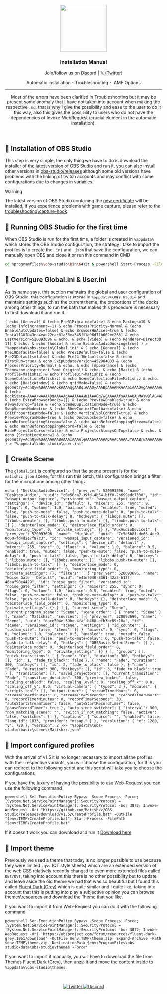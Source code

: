 <div align="center">
  <img src="https://jdleongomez.info/es/post/obs/featured.png" height="150">
<h3>Installation Manual</h3>
  </a>
  <p>
    Join/follow us on <a href="https://dsc.gg/matishzz-tweak" target="_blank">Discord</a> | <a href="https://x.com/Matishzz" target="_blank">𝕏 (Twitter)</a>
  </p>
  <p>
    Automatic installation ⠂Troubleshooting ⠂ AMF Options
    
  </p>
</div>  

---

<p align="center">
Most of the errors have been clarified in <a href="https://github.com/Matishzz/TESTT3/blob/main/Troubleshooting.md">Troubleshooting</a> but it may be present some anomaly that I have not taken into account when making the respective <code>.md</code>, that is why I give the possibility and ease to the user to do it this way, also this gives the possibility to users who do not have the dependencies of Invoke-WebRequest (crucial element in the automatic installation).
</p>

<br>

## 🔗 Installation of OBS Studio
This step is very simple, the only thing we have to do is download the installer of the latest version of <a href="https://obsproject.com/es/download">OBS Studio</a> and run it, you can also install other versions in <a href="https://github.com/obsproject/obs-studio/releases">obs-studio/releases</a> although some old versions have problems with the linking of twitch accounts and may conflict with some configurations due to changes in variables.
> [!WARNING]
> The latest version of OBS Studio containing the <a href="https://obsproject.com/kb/capture-hook-certificate-update">new certificate</a> will be installed, if you experience problems with game capture, please refer to the <a href="https://github.com/Matishzz/TESTT3/blob/main/Troubleshooting.md#game-capture-does-not-work-capture-hook-">troubleshooting\capture-hook</a>


## 📌 Running OBS Studio for the first time
When OBS Studio is run for the first time, a folder is created in `%appdata%` which stores the OBS Studio configuration, the strategy I take to import the profiles is to create the `.ini` and `.json` that save the configuration, we can manually open OBS and close it or run this command in CMD
```bash
cd %programfiles%\obs-studio\bin\64bit & powershell Start-Process -FilePath "obs64.exe" -WindowStyle Minimized & timeout /t 3 >nul & powershell stop-process -ProcessName obs64 -Force
```

## 🎈 Configure Global.ini & User.ini
As its name says, this section maintains the global and user configuration of OBS Studio, this configuration is stored in `%appdata%\OBS Studio` and maintains settings such as the current theme, the proportions of the docks among other things, to run the bath that makes this procedure is necessary to first download it and run it.
```batch
( echo [General] & (echo Pre31Migrated=false) & echo MaxLogs=10 & (echo InfoIncrement=-1) & echo ProcessPriority=Normal & (echo EnableAutoUpdates=false) & echo BrowserHWAccel=true & (echo InstallGUID=3ea4eae22cac81a58ea345f51a96d71b602ec233) & echo LastVersion=520093696 & echo. & echo [Video] & (echo Renderer=Direct3D 11) & echo. & echo [Audio] & (echo DisableAudioDucking=true) ) > "%appdata%\obs-studio\Global.ini" & ( echo [General] & (echo Pre19Defaults=false) & echo Pre21Defaults=false & (echo Pre23Defaults=false) & echo Pre24.1Defaults=false & (echo FirstRun=true) & echo SkipUpdateVersion=452984833 & (echo ProcessPriority=Normal) & echo. & echo [Appearance] & (echo Theme=com.obsproject.Yami.Original) & echo. & echo [Basic] & (echo Profile=Matishzz) & echo ProfileDir=Matishzz & (echo SceneCollection=Matishzz) & echo SceneCollectionFile=Matishzz & echo. & echo [BasicWindow] & (echo gridMode=false) & (echo geometry=AdnQywADAAAAAAGkAAAAqgAABqIAAAO+AAABpAAAAMkAAAaiAAADvgAAAAAAAAAAB4AAAAGkAAAAyQAABqIAAAO+) & (echo DockState=AAAA/wAAAAD9AAAAAgAAAAAAAADIAAABg/wCAAAAAfsAAAAUAHMAYwBlAG4AZQBzAEQAbwBjAGsBAAAAFwAAAYMAAAChAP///wAAAAMAAAT/AAABNvwBAAAABfsAAAAWAHMAbwB1AHIAYwBlAHMARABvAGMAawEAAAAAAAAAxQAAAJgA////+wAAAB4AdAByAGEAbgBzAGkAdABpAG8AbgBzAEQAbwBjAGsAAAACogAAATAAAAEwAP////sAAAASAHMAdABhAHQAcwBEAG8AYwBrAQAAAMkAAAJfAAACXwD////7AAAAEgBtAGkAeABlAHIARABvAGMAawEAAAMsAAABHwAAALYA////+wAAABgAYwBvAG4AdAByAG8AbABzAEQAbwBjAGsBAAAETwAAALAAAACwAP///wAABDMAAAGDAAAABAAAAAQAAAAIAAAACPwAAAAA) & (echo ExtraBrowserDocks=[]) & (echo PreviewEnabled=true) & echo AlwaysOnTop=false & (echo SceneDuplicationMode=true) & echo SwapScenesMode=true & (echo ShowContextToolbars=false) & echo EditPropertiesMode=false & (echo VerticalVolControl=true) & echo PreviewProgramMode=true & (echo DocksLocked=false) & echo WarnBeforeStartingStream=false & (echo WarnBeforeStoppingStream=false) & echo WarnBeforeStoppingRecord=false & (echo HideProjectorCursor=false) & echo ProjectorAlwaysOnTop=false & echo. & echo [ScriptLogWindow] & (echo geometry=AdnQywADAAAAAAABAAAAIAAAAlgAAAGvAAAAAQAAACAAAAJYAAABrwAAAAAAAAAAB4AAAAABAAAAIAAAAlgAAAGv) ) > "%appdata%\obs-studio\user.ini"
```

## 🔌 Create Scene
The `global.ini` is configured so that the scene present is for the `matishzz.json` scene, for this run this batch, this configuration brings a filter for the microphone among other things.
```batch
echo { "DesktopAudioDevice1": { "prev_ver": 520093696, "name": "Desktop Audio", "uuid": "c0e58ca7-39fd-4b54-bff0-2b699edc7330", "id": "wasapi_output_capture", "versioned_id": "wasapi_output_capture", "settings": { "device_id": "default" }, "mixers": 255, "sync": 0, "flags": 0, "volume": 1.0, "balance": 0.5, "enabled": true, "muted": false, "push-to-mute": false, "push-to-mute-delay": 0, "push-to-talk": false, "push-to-talk-delay": 0, "hotkeys": { "libobs.mute": [], "libobs.unmute": [], "libobs.push-to-mute": [], "libobs.push-to-talk": [] }, "deinterlace_mode": 0, "deinterlace_field_order": 0, "monitoring_type": 0, "private_settings": {} }, "AuxAudioDevice1": { "prev_ver": 520093696, "name": "Mic/Aux", "uuid": "7c5e6b8f-de66-4cc9-8d60-fd4d2e7f97c3", "id": "wasapi_input_capture", "versioned_id": "wasapi_input_capture", "settings": { "device_id": "default" }, "mixers": 255, "sync": 0, "flags": 0, "volume": 1.0, "balance": 0.5, "enabled": true, "muted": false, "push-to-mute": false, "push-to-mute-delay": 0, "push-to-talk": false, "push-to-talk-delay": 0, "hotkeys": { "libobs.mute": [], "libobs.unmute": [], "libobs.push-to-mute": [], "libobs.push-to-talk": [] }, "deinterlace_mode": 0, "deinterlace_field_order": 0, "monitoring_type": 0, "private_settings": {}, "filters": [ { "prev_ver": 520093696, "name": "Noise Gate - Default", "uuid": "e43ef040-3361-42a5-b13f-46eaf90e4429", "id": "noise_gate_filter", "versioned_id": "noise_gate_filter", "settings": {}, "mixers": 255, "sync": 0, "flags": 0, "volume": 1.0, "balance": 0.5, "enabled": true, "muted": false, "push-to-mute": false, "push-to-mute-delay": 0, "push-to-talk": false, "push-to-talk-delay": 0, "hotkeys": {}, "deinterlace_mode": 0, "deinterlace_field_order": 0, "monitoring_type": 0, "private_settings": {} } ] }, "current_scene": "Scene", "current_program_scene": "Scene", "scene_order": [ { "name": "Scene" } ], "name": "Matishzz", "sources": [ { "prev_ver": 520093696, "name": "Scene", "uuid": "dace504e-59be-4faf-b468-efb3bc89c18a", "id": "scene", "versioned_id": "scene", "settings": { "id_counter": 1, "custom_size": false, "items": [] }, "mixers": 0, "sync": 0, "flags": 0, "volume": 1.0, "balance": 0.5, "enabled": true, "muted": false, "push-to-mute": false, "push-to-mute-delay": 0, "push-to-talk": false, "push-to-talk-delay": 0, "hotkeys": { "OBSBasic.SelectScene": [] }, "deinterlace_mode": 0, "deinterlace_field_order": 0, "monitoring_type": 0, "private_settings": {} } ], "groups": [], "quick_transitions": [ { "name": "Cut", "duration": 300, "hotkeys": [], "id": 1, "fade_to_black": false }, { "name": "Fade", "duration": 300, "hotkeys": [], "id": 2, "fade_to_black": false }, { "name": "Fade", "duration": 300, "hotkeys": [], "id": 3, "fade_to_black": true } ], "transitions": [], "saved_projectors": [], "current_transition": "Fade", "transition_duration": 300, "preview_locked": false, "scaling_enabled": false, "scaling_level": 0, "scaling_off_x": 0.0, "scaling_off_y": 0.0, "virtual-camera": { "type2": 3 }, "modules": { "scripts-tool": [], "output-timer": { "streamTimerHours": 0, "streamTimerMinutes": 0, "streamTimerSeconds": 30, "recordTimerHours": 0, "recordTimerMinutes": 0, "recordTimerSeconds": 30, "autoStartStreamTimer": false, "autoStartRecordTimer": false, "pauseRecordTimer": true }, "auto-scene-switcher": { "interval": 300, "non_matching_scene": "", "switch_if_not_matching": false, "active": false, "switches": [] }, "captions": { "source": "", "enabled": false, "lang_id": 1033, "provider": "mssapi" } }, "resolution": { "x": 1280, "y": 720 }, "version": 2 }>> "%appdata%\obs-studio\basic\scenes\Matishzz.json"
```

## 🧥 Import configured profiles
With the arrival of v1.5 it is no longer necessary to import all the profiles with their respective variants, you will choose the configuration, for this you can redirect to the following script and this script will take you to choose the configurations

If you have the luxury of having the possibility to use Web-Request you can use the following command
```batch
powershell Set-ExecutionPolicy Bypass -Scope Process -Force; [System.Net.ServicePointManager]::SecurityProtocol = [System.Net.ServicePointManager]::SecurityProtocol -bor 3072; Invoke-WebRequest -Uri "https://github.com/Matishzz/OBS-Studio/releases/download/v1.5/CreateProfile.bat" -OutFile "$env:TEMP\CreateProfile.bat"; Start-Process -FilePath "$env:TEMP\CreateProfile.bat"
```
If it doesn't work you can download and run it [Download here](https://github.com/Matishzz/TESTT3/releases/download/v1.5/CreateProfile.bat)

## 📝 Import theme 
Previously we used a theme that today is no longer possible to use because they were limited `.qss` (QT style sheets) which are an extended version of the web CSS relatively recently changed to even more extended files called `OBT/OVT`, taking into account this there is no other possibility but to update and leave aside the old theme we had that was so beautiful but I found this called <a href="https://obsproject.com/forum/resources/fluent-dark-grey.1961/">Fluent Dark (Grey)</a> which is quite similar and I quite like, taking into account that this is putting into play a subjective opinion you can browse <a href="https://obsproject.com/forum/resources/categories/themes.10/">themes\resources</a> and download the Theme that you like. 

If you want to import it from Web-Request you can do it with the following command
```batch
powershell Set-ExecutionPolicy Bypass -Scope Process -Force; [System.Net.ServicePointManager]::SecurityProtocol = [System.Net.ServicePointManager]::SecurityProtocol -bor 3072; Invoke-WebRequest -Uri 'https://obsproject.com/forum/resources/fluent-dark-grey.1961/download' -OutFile $env:TEMP\theme.zip; Expand-Archive -Path $env:TEMP\theme.zip -DestinationPath $env:ProgramFiles\obs-studio\data\obs-studio\themes -Force"
```

If you want to import it manually, you will have to download the file from Themes <a href="https://obsproject.com/forum/resources/fluent-dark-grey.1961/">Fluent Dark (Grey)</a>, then unzip it and move the content inside to <code>%appdata%\obs-studio\themes</code>.

<br>

<p align="center">
  <a href="https://twitter.com/Matishzz">
    <img src="https://img.shields.io/badge/-Twitter-black?style=for-the-badge&logo=twitter" alt="Twitter">
  </a>
  <a href="https://discord.io/MatishzzTweaking">
    <img src="https://img.shields.io/badge/-Discord-black?style=for-the-badge&logo=discord" alt="Discord">
  </a>
</p>
